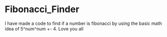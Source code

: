 # Fibonacci_Finder
I have made a code to find if a number is fibonacci by using the basic math idea of 5^num^num +- 4. Love you all
